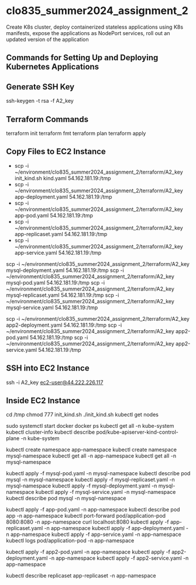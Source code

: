 # clo835_summer2024_assignment_2
Create K8s cluster, deploy containerized stateless applications using K8s manifests, expose the applications as NodePort services, roll out an updated version of the application

## Commands for Setting Up and Deploying Kubernetes Applications

## Generate SSH Key
ssh-keygen -t rsa -f A2_key

## Terraform Commands
terraform init
terraform fmt
terraform plan
terraform apply

## Copy Files to EC2 Instance
- scp -i ~/environment/clo835_summer2024_assignment_2/terraform/A2_key init_kind.sh kind.yaml 54.162.181.19:/tmp
- scp -i ~/environment/clo835_summer2024_assignment_2/terraform/A2_key app-deployment.yaml 54.162.181.19:/tmp
- scp -i ~/environment/clo835_summer2024_assignment_2/terraform/A2_key app-pod.yaml 54.162.181.19:/tmp
- scp -i ~/environment/clo835_summer2024_assignment_2/terraform/A2_key app-replicaset.yaml 54.162.181.19:/tmp
- scp -i ~/environment/clo835_summer2024_assignment_2/terraform/A2_key app-service.yaml 54.162.181.19:/tmp

scp -i ~/environment/clo835_summer2024_assignment_2/terraform/A2_key mysql-deployment.yaml 54.162.181.19:/tmp
scp -i ~/environment/clo835_summer2024_assignment_2/terraform/A2_key mysql-pod.yaml 54.162.181.19:/tmp
scp -i ~/environment/clo835_summer2024_assignment_2/terraform/A2_key mysql-replicaset.yaml 54.162.181.19:/tmp
scp -i ~/environment/clo835_summer2024_assignment_2/terraform/A2_key mysql-service.yaml 54.162.181.19:/tmp

scp -i ~/environment/clo835_summer2024_assignment_2/terraform/A2_key app2-deployment.yaml 54.162.181.19:/tmp
scp -i ~/environment/clo835_summer2024_assignment_2/terraform/A2_key app2-pod.yaml 54.162.181.19:/tmp
scp -i ~/environment/clo835_summer2024_assignment_2/terraform/A2_key app2-service.yaml 54.162.181.19:/tmp

## SSH into EC2 Instance
ssh -i A2_key ec2-user@44.222.226.117

## Inside EC2 Instance
cd /tmp
chmod 777 init_kind.sh
./init_kind.sh
kubectl get nodes

sudo systemctl start docker
docker ps
kubectl get all -n kube-system
kubectl cluster-info
kubectl describe pod/kube-apiserver-kind-control-plane -n kube-system

kubectl create namespace app-namespace
kubectl create namespace mysql-namespace
kubectl get all -n app-namespace
kubectl get all -n mysql-namespace

kubectl apply -f mysql-pod.yaml -n mysql-namespace
kubectl describe pod mysql -n mysql-namespace
kubectl apply -f mysql-replicaset.yaml -n mysql-namespace 
kubectl apply -f mysql-deployment.yaml -n mysql-namespace 
kubectl apply -f mysql-service.yaml -n mysql-namespace 
kubectl describe pod mysql -n mysql-namespace

kubectl apply -f app-pod.yaml -n app-namespace
kubectl describe pod app -n app-namespace
kubectl port-forward pod/application-pod 8080:8080 -n app-namespace
curl localhost:8080
kubectl apply -f app-replicaset.yaml -n app-namespace
kubectl apply -f app-deployment.yaml -n app-namespace
kubectl apply -f app-service.yaml -n app-namespace
kubectl logs pod/application-pod -n app-namespace

kubectl apply -f app2-pod.yaml -n app-namespace
kubectl apply -f app2-deployment.yaml -n app-namespace
kubectl apply -f app2-service.yaml -n app-namespace

kubectl describe replicaset app-replicaset -n app-namespace
